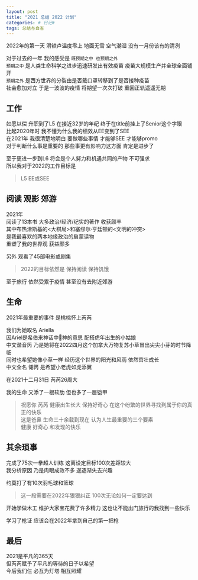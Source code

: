 ```yaml
---
layout: post
title: "2021 总结 2022 计划"
categories: # 日记#
tags: 总结与自省
---
```


2022年的第一天 滑铁卢温度零上 地面无雪 空气潮湿 没有一月份该有的清冽   

对于过去的一年 我的感受是 `既预期之中 也预期之外`   
`预期之中` 是人类生命科学之进步迅速研发出有效疫苗 疫苗大规模生产并全球全面铺开    
`预期之外` 是西方世界的分裂由是否戴口罩转移到了是否接种疫苗   
社会愈加对立 于是一波波的疫情 将期望一次次打破 重回正轨遥遥无期   

<!--more-->

## 工作

如愿以偿 升职到了L5 在接近32岁的年纪 终于在title前挂上了Senior这个字眼   
比起2020年时 我不懂为什么我的绩效从EE变到了SEE   
在2021年 我很清楚地明白 要做哪些事情 才能够SEE 才能够promo   
对于判断什么事是重要的 那些事更有影响力这方面 肯定是进步了   

至于更进一步到L6 将会是个人努力和机遇共同的产物 不可强求   
所以我对于2022的工作目标是    

> L5 EE或SEE   

## 阅读 观影 郊游

2021年   
阅读了13本书 大多政治/经济/纪实的著作 收获颇丰   
其中布热津斯基的<大棋局>和塞缪尔·亨廷顿的<文明的冲突>    
是我最喜欢的两本地缘政治的启蒙读物    
重塑了我的世界观 获益颇多   

另外 观看了45部电影或剧集   

> 2022的目标依然是 保持阅读 保持饥饿   

至于旅行 依然受累于疫情 甚至没有去附近郊游   

## 生命

2021年最重要的事件 是桃桃怀上芮芮   

我们为她取名 Ariella    
因Ariel是希伯来神话中🦁神的意思 配搭虎年出生的小姑娘   
中文谐音笍 乃是她将在2022四月这个加拿大万物复苏小草冒出尖尖小芽的时节降临   
同时也希望她像小草一样 经历这个世界的阳光和风雨 依然茁壮成长   
中文全名 翎笍 是希望小老虎如虎添翼   

在2021十二月31日 芮芮26周大   

我的生命 又添了一根软肋 但也多了一层铠甲   

> 祝愿你 芮芮 健康出生长大 保持好奇心 在这个纷繁的世界寻找到属于你的真正的快乐   
> 这是爸鼻 生命三十余载到现在 认为人生最重要的三个要素   
> 健康 好奇心 和发现的快乐    

## 其余琐事

完成了75次一拳超人训练 这离设定目标100次差距较大   
我分析原因 乃是肉眼成效不多 遂逐渐失去兴趣   

约莫打了有10次羽毛球和篮球   

> 这一段需要在2022年狠狠纠正 100次无论如何一定要达到   

开始学做木工 维护大家宝花费了许多精力 这也让不能出门旅行的我找到一些快乐   

学习了枪证 应该会在2022年拿到自己的第一把枪   

## 最后

2021是平凡的365天   
但芮芮赋予了平凡的等待的日子以希望   
今后我们仨 必互为灯塔 相互照耀   
